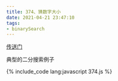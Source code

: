 ```yaml
---
title: 374、猜数字大小
date: 2021-04-21 23:47:10
tags:
- binarySearch
---
```

[传送门](https://leetcode-cn.com/problems/guess-number-higher-or-lower/)

典型的二分搜索例子

{% include_code lang:javascript 374.js %}